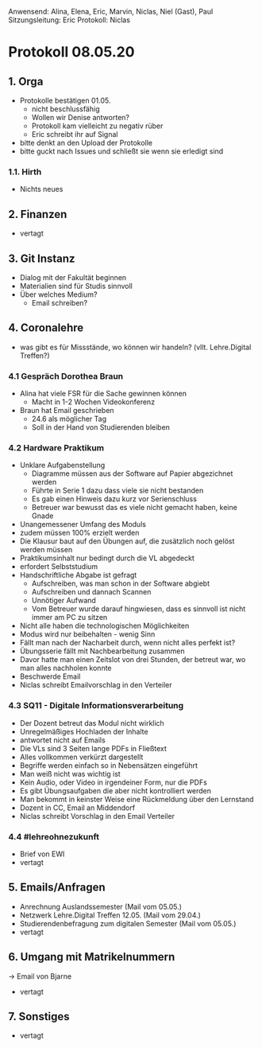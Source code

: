---
---

Anwensend: Alina, Elena, Eric, Marvin, Niclas, Niel (Gast), Paul
Sitzungsleitung: Eric
Protokoll: Niclas

# Protokoll 08.05.20

## 1. Orga

- Protokolle bestätigen 01.05.
  - nicht beschlussfähig
  - Wollen wir Denise antworten?
  - Protokoll kam vielleicht zu negativ rüber
  - Eric schreibt ihr auf Signal
- bitte denkt an den Upload der Protokolle
- bitte guckt nach Issues und schließt sie wenn sie erledigt sind

### 1.1. Hirth

- Nichts neues

## 2. Finanzen

- vertagt

## 3. Git Instanz

- Dialog mit der Fakultät beginnen
- Materialien sind für Studis sinnvoll
- Über welches Medium?
  - Email schreiben?

## 4. Coronalehre

- was gibt es für Missstände, wo können wir handeln? (vllt. Lehre.Digital Treffen?)

### 4.1 Gespräch Dorothea Braun

- Alina hat viele FSR für die Sache gewinnen können
  - Macht in 1-2 Wochen Videokonferenz
- Braun hat Email geschrieben
  - 24.6 als möglicher Tag
  - Soll in der Hand von Studierenden bleiben

### 4.2 Hardware Praktikum

- Unklare Aufgabenstellung
  - Diagramme müssen aus der Software auf Papier abgezichnet werden
  - Führte in Serie 1 dazu dass viele sie nicht bestanden
  - Es gab einen Hinweis dazu kurz vor Serienschluss
  - Betreuer war bewusst das es viele nicht gemacht haben, keine Gnade
- Unangemessener Umfang des Moduls
- zudem müssen 100% erzielt werden
- Die Klausur baut auf den Übungen auf, die zusätzlich noch gelöst werden müssen
- Praktikumsinhalt nur bedingt durch die VL abgedeckt
- erfordert Selbststudium
- Handschriftliche Abgabe ist gefragt
  - Aufschreiben, was man schon in der Software abgiebt
  - Aufschreiben und dannach Scannen
  - Unnötiger Aufwand
  - Vom Betreuer wurde darauf hingwiesen, dass es sinnvoll ist nicht immer am PC zu sitzen
- Nicht alle haben die technologischen Möglichkeiten
- Modus wird nur beibehalten - wenig Sinn
- Fällt man nach der Nacharbeit durch, wenn nicht alles perfekt ist?
- Übungsserie fällt mit Nachbearbeitung zusammen
- Davor hatte man einen Zeitslot von drei Stunden, der betreut war, wo man alles nachholen konnte
- Beschwerde Email
- Niclas schreibt Emailvorschlag in den Verteiler

### 4.3 SQ11 - Digitale Informationsverarbeitung

- Der Dozent betreut das Modul nicht wirklich
- Unregelmäßiges Hochladen der Inhalte
- antwortet nicht auf Emails
- Die VLs sind 3 Seiten lange PDFs in Fließtext
- Alles vollkommen verkürzt dargestellt
- Begriffe werden einfach so in Nebensätzen eingeführt
- Man weiß nicht was wichtig ist
- Kein Audio, oder Video in irgendeiner Form, nur die PDFs
- Es gibt Übungsaufgaben die aber nicht kontrolliert werden
- Man bekommt in keinster Weise eine Rückmeldung über den Lernstand
- Dozent in CC, Email an Middendorf
- Niclas schreibt Vorschlag in den Email Verteiler

### 4.4 #lehreohnezukunft

- Brief von EWI
- vertagt

## 5. Emails/Anfragen

- Anrechnung Auslandssemester (Mail vom 05.05.)
- Netzwerk Lehre.Digital Treffen 12.05. (Mail vom 29.04.)
- Studierendenbefragung zum digitalen Semester (Mail vom 05.05.)
- vertagt

## 6. Umgang mit Matrikelnummern

-> Email von Bjarne

- vertagt

## 7. Sonstiges

- vertagt
